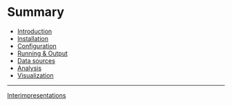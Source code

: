 # Summary

- [Introduction](./introduction.md)
- [Installation](./installation.md)
- [Configuration](./configuration.md)
- [Running & Output](./running.md)
- [Data sources](./data_sources.md)
- [Analysis](./analysis.md)
- [Visualization]()

---
[Interimpresentations]()
